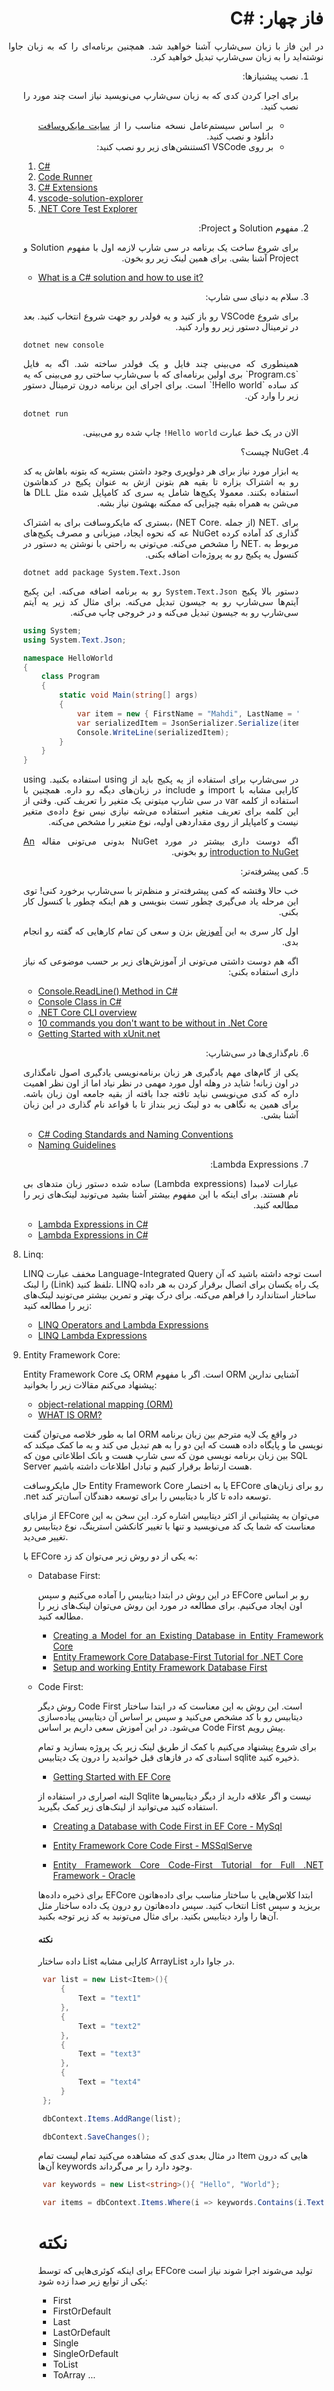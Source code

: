 <div dir="rtl" align='justify'>

# فاز چهار: #C

در این فاز با زبان سی‌شارپ آشنا خواهید شد. همچنین برنامه‌ای را که به زبان جاوا نوشته‌اید را به زبان سی‌شارپ تبدیل خواهید کرد.

1. نصب پیشنیازها:

   برای اجرا کردن کدی که به زبان سی‌شارپ می‌نویسید نیاز است چند مورد را نصب کنید.

   - بر اساس سیستم‌عامل نسخه مناسب را از [سایت مایکروسافت ](https://dotnet.microsoft.com/download/dotnet-core/3.1) دانلود و نصب کنید.
   - بر روی VSCode اکستنشن‌های زیر رو نصب کنید:

    <div dir="ltr" align='justify'>

   1. [C#](https://marketplace.visualstudio.com/items?itemName=ms-dotnettools.csharp)
   2. [Code Runner](https://marketplace.visualstudio.com/items?itemName=formulahendry.code-runner)
   3. [C# Extensions](https://marketplace.visualstudio.com/items?itemName=jchannon.csharpextensions)
   4. [vscode-solution-explorer](https://marketplace.visualstudio.com/items?itemName=fernandoescolar.vscode-solution-explorer)
   5. [.NET Core Test Explorer](https://marketplace.visualstudio.com/items?itemName=formulahendry.dotnet-test-explorer)

    </div>

2. مفهوم Solution و Project:

   برای شروع ساخت یک برنامه در سی شارپ لازمه اول با مفهوم Solution و Project آشنا بشی. برای همین لینک‌ زیر رو بخون.


    <div dir="ltr" align='justify'>

    - [What is a C# solution and how to use it?](https://stackoverflow.com/a/40400159/7498797)
    </div>

3. سلام به دنیای سی شارپ:

   برای شروع VSCode رو باز کنید و یه فولدر رو جهت شروع انتخاب کنید. بعد در ترمینال دستور زیر رو وارد کنید.

   <div dir="ltr" align='justify'>

   `dotnet new console`
   </div>
   همینطوری که می‌بینی چند فایل و یک فولدر ساخته شد. اگه به فایل `Program.cs` بری اولین برنامه‌ای که با سی‌شارپ ساختی رو می‌بینی که یه کد ساده `Hello world!` است. برای اجرای این برنامه درون ترمینال دستور زیر را وارد کن.

   <div dir="ltr" align='justify'>

   `dotnet run`
   </div>

   الان در یک خط عبارت `Hello world!` چاپ شده رو می‌بینی.

4. NuGet چیست؟

   یه ابزار مورد نیاز برای هر دولوپری وجود داشتن بستریه که بتونه باهاش یه کد رو به اشتراک بزاره تا بقیه هم بتونن ازش به عنوان پکیج در کدهاشون استفاده بکنند.
   معمولا پکیج‌ها شامل یه سری کد کامپایل شده مثل DLL ها می‌شن به همراه بقیه چیزایی که ممکنه بهشون نیاز بشه.


    برای .NET (از جمله .NET Core) ،بستری که مایکروسافت برای به اشتراک گذاری کد آماده کرده NuGet عه که نحوه ایجاد، میزبانی و مصرف پکیج‌های مربوط به .NET را مشخص می‌کنه.
    می‌تونی به راحتی با نوشتن یه دستور در کنسول یه پکیج رو به پروژه‌ات اضافه بکنی.

    <div dir="ltr" align='justify'>

    `dotnet add package System.Text.Json`

    </div>

    دستور بالا پکیج `System.Text.Json` رو به برنامه اضافه می‌کنه. این پکیج آیتم‌ها سی‌شارپ رو به جیسون تبدیل می‌کنه. برای مثال کد زیر یه آیتم سی‌شارپ رو به جیسون تبدیل می‌کنه و در خروجی چاپ می‌کنه.

    <div dir="ltr" align='justify'>

    ```C#
    using System;
    using System.Text.Json;

    namespace HelloWorld
    {
        class Program
        {
            static void Main(string[] args)
            {
                var item = new { FirstName = "Mahdi", LastName = "Malverdi"};
                var serializedItem = JsonSerializer.Serialize(item);
                Console.WriteLine(serializedItem);
            }
        }
    }
    ```

    </div>

    در سی‌شارپ برای استفاده از یه پکیج باید از using استفاده بکنید. using کارایی مشابه با import و include در زبان‌های دیگه رو داره.
    همچنین با استفاده از کلمه var در سی شارپ میتونی یک متغیر را تعریف کنی. وقتی از این کلمه برای تعریف متغیر استفاده می‌شه نیازی نیس نوع داده‌ی متغیر نیست و کامپایلر از روی مقداردهی اولیه، نوع متغیر را مشخص می‌کنه.

    اگه دوست داری بیشتر در مورد NuGet بدونی می‌تونی مقاله [An introduction to NuGet](https://docs.microsoft.com/en-us/nuget/what-is-nuget) رو بخونی.

5.  کمی پیشرفته‌تر:

    خب حالا وقتشه که کمی پیشرفته‌تر و منظم‌تر با سی‌شارپ برخورد کنی! توی این مرحله یاد می‌گیری چطور تست بنویسی و هم اینکه چطور با کنسول کار بکنی.

    اول کار سری به این [آموزش](https://softchris.github.io/pages/dotnet-core.html#resources) بزن و سعی کن تمام کارهایی که گفته رو انجام بدی.

    اگه هم دوست داشتی می‌تونی از آموزش‌های زیر بر حسب موضوعی که نیاز داری استفاده بکنی:

    <div dir="ltr" align='justify'>

    - [Console.ReadLine() Method in C#](<https://www.geeksforgeeks.org/console-readline-method-in-c-sharp/#:~:text=Console.-,ReadLine()%20Method%20in%20C%23,user%20presses%20the%20Enter%20key.>)
    - [Console Class in C#](https://www.geeksforgeeks.org/console-class-in-c-sharp/#:~:text=Weekday%20in%20C%23-,Console%20Class%20in%20C%23,output%20from%20the%20computer%20end.)
    - [.NET Core CLI overview](https://docs.microsoft.com/en-us/dotnet/core/tools/)
    - [10 commands you don't want to be without in .Net Core](https://softchris.github.io/pages/dotnet-10-commands.html#_4-dotnet-run)
    - [Getting Started with xUnit.net](https://xunit.net/docs/getting-started/netcore/cmdline)

    </div>

6.  نام‌گذاری‌ها در سی‌شارپ:

    یکی از گام‌های مهم یادگیری هر زبان برنامه‌نویسی یادگیری اصول نامگذاری در اون زبانه! شاید در وهله اول مورد مهمی در نظر نیاد اما از اون نظر اهمیت داره که کدی می‌نویسی نباید تافته جدا بافته از بقیه جامعه اون زبان باشه. برای همین یه نگاهی به دو لینک زیر بنداز تا با قواعد نام گذاری در این زبان آشنا بشی.

    <div dir="ltr" align='justify'>

    - [C# Coding Standards and Naming Conventions](https://github.com/ktaranov/naming-convention/blob/master/C%23%20Coding%20Standards%20and%20Naming%20Conventions.md)
    - [Naming Guidelines](https://docs.microsoft.com/en-us/dotnet/standard/design-guidelines/naming-guidelines)

    </div>

7.  Lambda Expressions:

    عبارات لامبدا (Lambda expressions) ساده شده دستور زبان متدهای بی نام هستند.
    برای اینکه با این مفهوم بیشتر آشنا بشید می‌تونید لینک‌های زیر را مطالعه کنید.

    <div dir="ltr" align='justify'>

    - [Lambda Expressions in C#](https://www.geeksforgeeks.org/lambda-expressions-in-c-sharp/)
    - [Lambda Expressions in C#](https://www.c-sharpcorner.com/UploadFile/bd6c67/lambda-expressions-in-C-Sharp/)

   </div>

8.  Linq:

    LINQ مخفف عبارت Language-Integrated Query است توجه داشته باشید که آن را لینک (Link) تلفظ کنید. LINQ یک راه یکسان برای اتصال برقرار کردن به هر داده ساختار استاندارد را فراهم می‌کنه.
    برای درک بهتر و تمرین بیشتر می‌تونید لینک‌های زیر را مطالعه کنید:

    <div dir="ltr" align='justify'>

    - [LINQ Operators and Lambda Expressions](https://www.c-sharpcorner.com/UploadFile/babu_2082/linq-operators-and-lambda-expression-syntax-examples/)
    - [LINQ Lambda Expressions](https://www.tutlane.com/tutorial/linq/linq-lambda-expressions)

   </div>

9. Entity Framework Core:

   Entity Framework Core یک ORM است. اگر با مفهوم ORM آشنایی ندارین پیشنهاد می‌کنم مقالات زیر را بخوانید:

   <div dir="ltr" align='justify'>

   - [object-relational mapping (ORM)](https://searchwindevelopment.techtarget.com/definition/object-relational-mapping)
   - [WHAT IS ORM?](https://www.brcline.com/blog/what-is-orm)

   </div>

   اما به طور خلاصه می‌توان گفت ORM در واقع یک لایه مترجم بین زبان برنامه نویسی ما و پایگاه داده هست که این دو را به هم تبدیل می کند و به ما کمک میکند که بین زبان برنامه نویسی مون که سی شارپ هست و بانک اطلاعاتی مون که SQL Server هست ارتباط برقرار کنیم و تبادل اطلاعات داشته باشیم.

   حال مایکروسافت Entity Framework Core یا به اختصار EFCore رو برای زبان‌های .net توسعه داده تا کار با دیتابیس را برای توسعه دهندگان آسان‌تر کند.

   از مزایای EFCore می‌توان به پشتیبانی از اکثر دیتابیس اشاره کرد. این سخن به این معناست که شما یک کد می‌نویسید و تنها با تغییر کانکشن استرینگ، نوع دیتابیس رو تغییر می‌دید.

   با EFCore به یکی از دو روش زیر می‌توان کد زد:

   - Database First:

     در این روش در ابتدا دیتابیس را آماده می‌کنیم و سپس EFCore رو بر اساس اون ایجاد می‌کنیم. برای مطالعه در مورد این روش می‌توان لینک‌های زیر را مطالعه کنید.

     <div dir="ltr" align='justify'>

     - [Creating a Model for an Existing Database in Entity Framework Core](https://www.entityframeworktutorial.net/efcore/create-model-for-existing-database-in-ef-core.aspx)
     - [Entity Framework Core Database-First Tutorial for .NET Core](https://www.devart.com/dotconnect/postgresql/docs/EFCore-Database-First-NET-Core.html)
     - [Setup and working Entity Framework Database First](https://www.c-sharpcorner.com/article/entity-framework-database-first-in-asp-net-core2/)
     </div>

   - Code First:

     روش دیگر Code First است. این روش به این معناست که در ابتدا ساختار دیتابیس رو با کد مشخص می‌کنید و سپس بر اساس آن دیتابیس پیاده‌سازی می‌شود. در این آموزش سعی داریم بر اساس Code First پیش رویم.

     برای شروع پیشنهاد می‌کنیم با کمک از طریق لینک زیر یک پروژه بسازید و تمام اسنادی که در فاز‌های قبل خواندید را درون یک دیتابیس sqlite ذخیره کنید.

     <div dir="ltr" align='justify'>

     - [Getting Started with EF Core](https://docs.microsoft.com/en-us/ef/core/get-started/?tabs=netcore-cli)
     </div>

     البته اصراری در استفاده از Sqlite نیست و اگر علاقه دارید از دیگر دیتابیس‌ها استفاده کنید می‌توانید از لینک‌های زیر کمک بگیرید.

     <div dir="ltr" align='justify'>

     - [Creating a Database with Code First in EF Core - MySql](https://docs.oracle.com/cd/E17952_01/connector-net-en/connector-net-entityframework-core-example.html#:~:text=7.2.-,1%20Creating%20a%20Database%20with%20Code%20First%20in%20EF%20Core,application%20using%20MySQL%20Connector%2FNET.)
     - [Entity Framework Core Code First - MSSqlServe](https://entityframeworkcore.com/approach-code-first)
     - [Entity Framework Core Code-First Tutorial for Full .NET Framework - Oracle](https://www.devart.com/dotconnect/oracle/docs/Tutorial_EFCore.html)
       </div>

       برای ذخیره داده‌ها EFCore ابتدا کلاس‌هایی با ساختار مناسب برای داده‌هاتون انتخاب کنید. سپس داده‌هاتون رو درون یک داده ساختار مثل List بریزید و سپس آن‌ها را وارد دیتابیس بکنید. برای مثال می‌تونید به کد زیر توجه بکنید.

       #### نکته

       داده ساختار List کارایی مشابه ArrayList در جاوا دارد.

       <div dir="ltr" align='justify'>

       ```C#
        var list = new List<Item>(){
            {
                Text = "text1"
            },
            {
                Text = "text2"
            },
            {
                Text = "text3"
            },
            {
                Text = "text4"
            }
        };

        dbContext.Items.AddRange(list);

        dbContext.SaveChanges();
       ```
       </div>

       در مثال بعدی کدی که مشاهده می‌کنید تمام لیست تمام Item هایی که درون آن‌ها keywords وجود دارد را بر می‌گرداند.

       <div dir="ltr" align='justify'>

       ```C#
        var keywords = new List<string>(){ "Hello", "World"};

        var items = dbContext.Items.Where(i => keywords.Contains(i.Text)).ToList();

       ```
       </div>

       # نکته

       برای اینکه کوئری‌هایی که توسط EFCore تولید می‌شوند اجرا شوند نیاز است یکی از توابع زیر صدا زده شود:

       - First
       - FirstOrDefault
       - Last
       - LastOrDefault
       - Single
       - SingleOrDefault
       - ToList
       - ToArray
         ...

</div>
